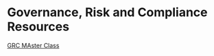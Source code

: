 # Governance, Risk and Compliance Resources

[GRC MAster Class](https://www.youtube.com/watch?v=4QdLNhcvIx0)